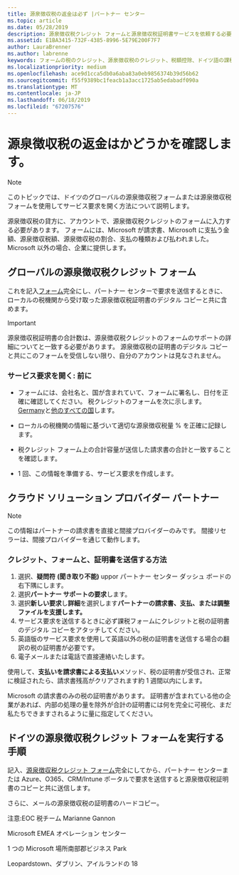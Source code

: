 ```yaml
---
title: 源泉徴収税の返金は必ず |パートナー センター
ms.topic: article
ms.date: 05/28/2019
description: 源泉徴収税クレジット フォームと源泉徴収税証明書サービスを依頼する必要があります。
ms.assetid: E1BA3415-732F-4385-8996-5E79E200F7F7
author: LauraBrenner
ms.author: labrenne
keywords: フォームの税のクレジット、源泉徴収税のクレジット、税額控除、ドイツ語の課税フォームにクレジット
ms.localizationpriority: medium
ms.openlocfilehash: ace9d1cca5db0a6aba83a0eb9856374b39d56b62
ms.sourcegitcommit: f55f9389bc1feacb1a3acc1725ab5edabadf090a
ms.translationtype: MT
ms.contentlocale: ja-JP
ms.lasthandoff: 06/18/2019
ms.locfileid: "67207576"
---
```

# <a name="make-sure-you-are-credited-for-withholding-tax"></a>源泉徴収税の返金はかどうかを確認します。

>[!Note]
>このトピックでは、ドイツのグローバルの源泉徴収税フォームまたは源泉徴収税フォームを使用してサービス要求を開く方法について説明します。

源泉徴収税の貸方に、アカウントで、源泉徴収税クレジットのフォームに入力する必要があります。 フォームには、Microsoft が請求書、Microsoft に支払う金額、源泉徴収税額、源泉徴収税の割合、支払の種類および払われました。 Microsoft 以外の場合、企業に提供します。  

## <a name="global-withholding-tax-credit-form"></a>グローバルの源泉徴収税クレジット フォーム

これを記入[フォーム](https://query.prod.cms.rt.microsoft.com/cms/api/am/binary/RE30311)完全にし、パートナー センターで要求を送信するときに、ローカルの税機関から受け取った源泉徴収税証明書のデジタル コピーと共に含めます。
>[!IMPORTANT]
>源泉徴収税証明書の合計数は、源泉徴収税クレジットのフォームのサポートの詳細についてと一致する必要があります。 源泉徴収税の証明書のデジタル コピーと共にこのフォームを受信しない限り、自分のアカウントは見なされません。

### <a name="before-opening-the-service-request"></a>サービス要求を開く: 前に

- フォームには、会社名と、国が含まれていて、フォームに署名し、日付を正確に確認してください。 税クレジットのフォームを次に示します。[Germany](https://query.prod.cms.rt.microsoft.com/cms/api/am/binary/RE305Lo)と[他のすべての国](https://query.prod.cms.rt.microsoft.com/cms/api/am/binary/RE30311)します。

- ローカルの税機関の情報に基づいて適切な源泉徴収税量 % を正確に記録します。

- 税クレジット フォーム上の合計容量が送信した請求書の合計と一致することを確認します。 

- 1 回、この情報を準備する、サービス要求を作成します。

## <a name="cloud-solution-provider-partners"></a>クラウド ソリューション プロバイダー パートナー

>[!Note]
>この情報はパートナーの請求書を直接と間接プロバイダーのみです。 間接リセラーは、間接プロバイダーを通じて動作します。

### <a name="how-to-submit-the-tax-credit-form-and-the-certificates"></a>クレジット、フォームと、証明書を送信する方法

1. 選択、**疑問符** **(聞き取り不能)** uppor パートナー センター ダッシュ ボードの右下隅にします。
2. 選択**パートナー サポートの要求**します。
3. 選択**新しい要求**し**詳細**を選択します**パートナーの請求書、支払、または調整ファイルを支援します。**
4. サービス要求を送信するときに必ず課税フォームにクレジットと税の証明書のデジタル コピーをアタッチしてください。
5. 英語版のサービス要求を使用して英語以外の税の証明書を送信する場合の翻訳の税の証明書が必要です。
6. 電子メールまたは電話で直接連絡いたします。

使用して、**支払いを請求書による支払い**メソッド、税の証明書が受信され、正常に検証されたら、請求書残高がクリアされます約 1 週間以内にします。 

Microsoft の請求書のみの税の証明書があります。 証明書が含まれている他の企業があれば、内部の処理の量を除外が合計の証明書には何を完全に可視化、まだ私たちできますされるように量に指定してください。 

## <a name="instructions-for-completing-the-withholding-tax-credit-form-for-germany"></a>ドイツの源泉徴収税クレジット フォームを実行する手順

記入、[源泉徴収税クレジット フォーム](https://query.prod.cms.rt.microsoft.com/cms/api/am/binary/RE305Lo)完全にしてから、パートナー センターまたは Azure、O365、CRM/Intune ポータルで要求を送信すると源泉徴収税証明書のコピーと共に送信します。 

さらに、メールの源泉徴収税の証明書のハードコピー。

注意:EOC 税チーム Marianne Gannon

Microsoft EMEA オペレーション センター

1 つの Microsoft 場所南部郡ビジネス Park

Leopardstown、ダブリン、アイルランドの 18

